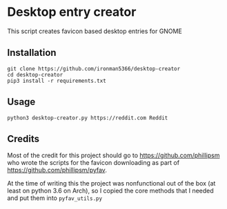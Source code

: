 # Desktop entry creator

This script creates favicon based desktop entries for GNOME

## Installation

```
git clone https://github.com/ironman5366/desktop-creator
cd desktop-creator
pip3 install -r requirements.txt
```

## Usage
`python3 desktop-creator.py https://reddit.com Reddit`

## Credits
Most of the credit for this project should go to https://github.com/phillipsm
who wrote the scripts for the favicon downloading as part of
https://github.com/phillipsm/pyfav.

At the time of writing this the project was nonfunctional out of the box
(at least on python 3.6 on Arch), so I copied the core methods that I needed
and put them into `pyfav_utils.py`
